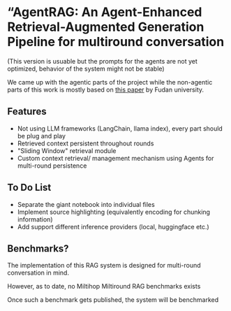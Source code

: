 # “AgentRAG: An Agent-Enhanced Retrieval-Augmented Generation Pipeline for multiround conversation

(This version is usuable but the prompts for the agents are not yet optimized, behavior of the system might not be stable)

We came up with the agentic parts of the project while the non-agentic parts of this work is mostly based on [this paper](https://arxiv.org/pdf/2407.01219) by Fudan university. 

## Features

- Not using LLM frameworks (LangChain, llama index), every part should be plug and play
- Retrieved context persistent throughout rounds
- "Sliding Window" retrieval module
- Custom context retrieval/ management mechanism using Agents for multi-round persistence

## To Do List

- Separate the giant notebook into individual files
- Implement source highlighting (equivalently encoding for chunking information)
- Add support different inference providers (local, huggingface etc.)

## Benchmarks?

The implementation of this RAG system is designed for multi-round conversation in mind.

However, as to date, no Miltihop Miltiround RAG benchmarks exists

Once such a benchmark gets published, the system will be benchmarked

